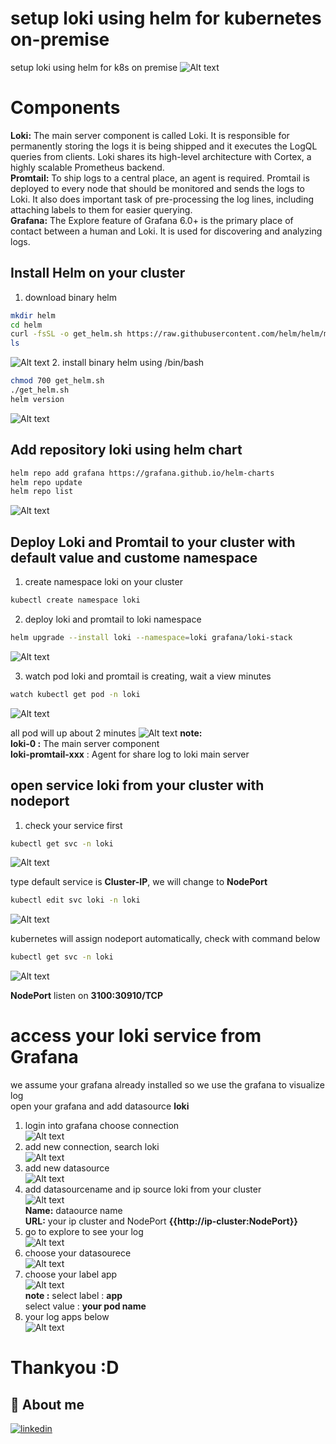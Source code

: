 # setup loki using helm for kubernetes on-premise
setup loki using helm for k8s on premise
![Alt text](image.png)

# Components <br />
**Loki:** The main server component is called Loki. It is responsible for permanently storing the logs it is being shipped and it executes the LogQL queries from clients. Loki shares its high-level architecture with Cortex, a highly scalable Prometheus backend. <br />
**Promtail:** To ship logs to a central place, an agent is required. Promtail is deployed to every node that should be monitored and sends the logs to Loki. It also does important task of pre-processing the log lines, including attaching labels to them for easier querying. <br />
**Grafana:** The Explore feature of Grafana 6.0+ is the primary place of contact between a human and Loki. It is used for discovering and analyzing logs. <br />

## Install Helm on your cluster
1. download binary helm
```bash 
mkdir helm
cd helm
curl -fsSL -o get_helm.sh https://raw.githubusercontent.com/helm/helm/main/scripts/get-helm-3
ls
```
![Alt text](image-1.png)
2. install binary helm using /bin/bash
```bash
chmod 700 get_helm.sh
./get_helm.sh
helm version
```
![Alt text](image-2.png)

## Add repository loki using helm chart
```bash
helm repo add grafana https://grafana.github.io/helm-charts
helm repo update
helm repo list
```
![Alt text](image-3.png)

## Deploy Loki and Promtail to your cluster with default value and custome namespace
1. create namespace loki on your cluster
```bash
kubectl create namespace loki
```
2. deploy loki and promtail to loki namespace
```bash
helm upgrade --install loki --namespace=loki grafana/loki-stack
```
![Alt text](image-4.png)

3. watch pod loki and promtail is creating, wait a view minutes 
```bash
watch kubectl get pod -n loki
```
![Alt text](image-5.png)

all pod will up about 2 minutes
![Alt text](image-6.png)
**note:** <br />
**loki-0 :** The main server component <br />
**loki-promtail-xxx** : Agent for share log to loki main server

## open service loki from your cluster with nodeport
1. check your service first
```bash
kubectl get svc -n loki
```
![Alt text](image-7.png)

type default service is **Cluster-IP**, we will change to **NodePort** 
```bash
kubectl edit svc loki -n loki
```
![Alt text](image-8.png)

kubernetes will assign nodeport automatically, check with command below

```bash
kubectl get svc -n loki
```
![Alt text](image-9.png)

**NodePort** listen on **3100:30910/TCP** 

# access your loki service from Grafana
we assume your grafana already installed so we use the grafana to visualize log <br />
open your grafana and add datasource **loki** <br />

1. login into grafana choose connection <br />
![Alt text](image-10.png) <br />
2. add new connection, search loki <br />
![Alt text](image-11.png) <br />
3. add new datasource <br />
![Alt text](image-12.png) <br />
4. add datasourcename and ip source loki from your cluster <br />
![Alt text](image-13.png) <br />
**Name:** dataource name <br />
**URL:** your ip cluster and NodePort **{{http://ip-cluster:NodePort}}** <br />
5. go to explore to see your log <br />
![Alt text](image-14.png) <br />
6. choose your datasourece <br />
![Alt text](image-15.png) <br />
7. choose your label app <br />
![Alt text](image-16.png) <br />
**note :**
select label : **app** <br />
select value : **your pod name** <br />
8. your log apps below <br />
![Alt text](image-18.png) <br />

# Thankyou :D

## 🔗 About me
[![linkedin](https://img.shields.io/badge/linkedin-0A66C2?style=for-the-badge&logo=linkedin&logoColor=white)](https://www.linkedin.com/in/falyan-zuril-587585247/)













